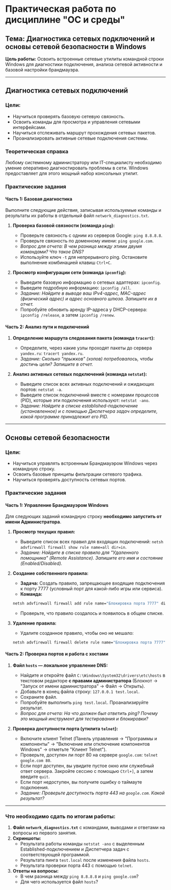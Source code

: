 # Практическая работа по дисциплине "ОС и среды"
## Тема: Диагностика сетевых подключений и основы сетевой безопасности в Windows

**Цель работы:** Освоить встроенные сетевые утилиты командной строки Windows для диагностики подключения, анализа сетевой активности и базовой настройки брандмауэра.

---

## Диагностика сетевых подключений

### Цели:
*   Научиться проверять базовую сетевую связность.
*   Освоить команды для просмотра и управления сетевыми интерфейсами.
*   Научиться отслеживать маршрут прохождения сетевых пакетов.
*   Проанализировать активные сетевые подключения системы.

### Теоретическая справка
Любому системному администратору или IT-специалисту необходимо умение оперативно диагностировать проблемы в сети. Windows предоставляет для этого мощный набор консольных утилит.

### Практические задания

#### Часть 1: Базовая диагностика

Выполните следующие действия, записывая используемые команды и результаты их работы в отдельный файл `network_diagnostics.txt`.

1.  **Проверка базовой связности (команда `ping`):**
    *   Проверьте связность с одним из серверов Google: `ping 8.8.8.8`.
    *   Проверьте связность по доменному имени: `ping google.com`.
    *   *Вопрос для отчета: В чем разница между этими двумя командами? Что такое DNS?*
    *   Используйте ключ `-t` для непрерывного ping. Остановите выполнение комбинацией клавиш `Ctrl+C`.

2.  **Просмотр конфигурации сети (команда `ipconfig`):**
    *   Выведите базовую информацию о сетевых адаптерах: `ipconfig`.
    *   Выведите подробную информацию: `ipconfig /all`.
    *   *Задание: Найдите в выводе ваш IPv4-адрес, MAC-адрес (физический адрес) и адрес основного шлюза. Запишите их в отчет.*
    *   Попробуйте обновить аренду IP-адреса у DHCP-сервера: `ipconfig /release`, а затем `ipconfig /renew`.

#### Часть 2: Анализ пути и подключений

1.  **Определение маршрута следования пакета (команда `tracert`):**
    *   Определите, через какие узлы проходят пакеты до сервера `yandex.ru`: `tracert yandex.ru`.
    *   *Задание: Сколько "прыжков" (хопов) потребовалось, чтобы достичь цели? Запишите в отчет.*

2.  **Анализ активных сетевых подключений (команда `netstat`):**
    *   Выведите список всех активных подключений и ожидающих портов: `netstat -a`.
    *   Выведите список подключений вместе с номерами процессов (PID), которые эти подключения используют: `netstat -ano`.
    *   *Задание: Найдите в списке established-подключение (установленное) и с помощью Диспетчера задач определите, какой программе принадлежит его PID.*

---

## Основы сетевой безопасности

### Цели:
*   Научиться управлять встроенным Брандмауэром Windows через командную строку.
*   Освоить базовые принципы фильтрации сетевого трафика.
*   Научиться проверять доступность сетевых портов.

### Практические задания

#### Часть 1: Управление Брандмауэром Windows

Для следующих заданий командную строку **необходимо запустить от имени Администратора**.

1.  **Просмотр текущих правил:**
    *   Выведите список всех правил для входящих подключений: `netsh advfirewall firewall show rule name=all dir=in`.
    *   *Задание: Найдите в списке правило для "Удаленного помощника" (Remote Assistance). Запишите его имя и состояние (Enabled/Disabled).*

2.  **Создание собственного правила:**
    *   **Задача:** Создать правило, запрещающее входящие подключения к порту 7777 (условный порт для какой-либо игры или сервиса).
    *   **Команда:**
      ```cmd
      netsh advfirewall firewall add rule name="Блокировка порта 7777" dir=in action=block protocol=TCP localport=7777
      ```
    *   Проверьте, что правило создалось и появилось в общем списке.

3.  **Удаление правила:**
    *   Удалите созданное правило, чтобы оно не мешало:
      ```cmd
      netsh advfirewall firewall delete rule name="Блокировка порта 7777"
      ```

#### Часть 2: Проверка портов и работа с хостами

1.  **Файл `hosts` — локальное управление DNS:**
    *   Найдите и откройте файл `C:\Windows\System32\drivers\etc\hosts` в текстовом редакторе **с правами администратора** (Блокнот -> "Запуск от имени администратора" -> Файл -> Открыть).
    *   Добавьте в конец файла строку: `127.0.0.1 test.local`.
    *   Сохраните файл.
    *   Попробуйте выполнить `ping test.local`. Проанализируйте результат.
    *   *Вопрос для отчета: На что должен был ответить ping? Почему это мощный инструмент для тестирования и блокировки?*

2.  **Проверка доступности порта (утилита `telnet`):**
    *   Включите клиент Telnet (Панель управления -> "Программы и компоненты" -> "Включение или отключение компонентов Windows" -> отметьте "Клиент Telnet").
    *   Проверьте, доступен ли порт 80 на сервере `google.com`: `telnet google.com 80`.
    *   Если порт доступен, вы увидите пустое окно или служебный ответ сервера. Закройте сессию с помощью `Ctrl+]`, а затем введите `quit`.
    *   Если порт недоступен, вы получите ошибку о таймауте подклюения.
    *   *Задание: Проверьте доступность порта 443 на `google.com`. Какой результат?*

---

### Что необходимо сдать по итогам работы:

1.  **Файл `network_diagnostics.txt`** с командами, выводами и ответами на вопросы из первого занятия.
2.  **Скриншоты:**
    *   Результата работы команды `netstat -ano` с выделенным Established-подключением и Диспетчера задач с соответствующей программой.
    *   Результата пинга `test.local` после изменения файла `hosts`.
    *   Результата проверки порта 443 с помощью `telnet`.
3.  **Ответы на вопросы:**
    *   В чем разница между `ping 8.8.8.8` и `ping google.com`?
    *   Для чего используется файл `hosts`?
